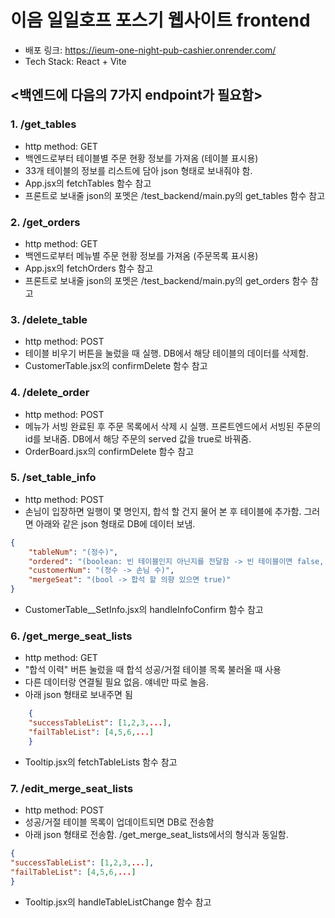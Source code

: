# 이음 일일호프 포스기 웹사이트 frontend

- 배포 링크: https://ieum-one-night-pub-cashier.onrender.com/
- Tech Stack: React + Vite

## <백엔드에 다음의 7가지 endpoint가 필요함>

### 1. /get_tables

-   http method: GET
-   백엔드로부터 테이블별 주문 현황 정보를 가져옴 (테이블 표시용)
-   33개 테이블의 정보를 리스트에 담아 json 형태로 보내줘야 함.
-   App.jsx의 fetchTables 함수 참고
-   프론트로 보내줄 json의 포멧은 /test_backend/main.py의 get_tables 함수 참고

### 2. /get_orders

-   http method: GET
-   백엔드로부터 메뉴별 주문 현황 정보를 가져옴 (주문목록 표시용)
-   App.jsx의 fetchOrders 함수 참고
-   프론트로 보내줄 json의 포멧은 /test_backend/main.py의 get_orders 함수 참고

### 3. /delete_table

-   http method: POST
-   테이블 비우기 버튼을 눌렀을 때 실행. DB에서 해당 테이블의 데이터를 삭제함.
-   CustomerTable.jsx의 confirmDelete 함수 참고

### 4. /delete_order

-   http method: POST
-   메뉴가 서빙 완료된 후 주문 목록에서 삭제 시 실행. 프론트엔드에서 서빙된 주문의 id를 보내줌. DB에서 해당 주문의 served 값을 true로 바꿔줌.
-   OrderBoard.jsx의 confirmDelete 함수 참고

### 5. /set_table_info

-   http method: POST
-   손님이 입장하면 일행이 몇 명인지, 합석 할 건지 물어 본 후 테이블에 추가함. 그러면 아래와 같은 json 형태로 DB에 데이터 보냄.

```json
{
    "tableNum": "(정수)",
    "ordered": "(boolean: 빈 테이블인지 아닌지를 전달함 -> 빈 테이블이면 false, 손님이 온 테이블이면 true)",
    "customerNum": "(정수 -> 손님 수)",
    "mergeSeat": "(bool -> 합석 할 의향 있으면 true)"
}
```

-   CustomerTable\_\_SetInfo.jsx의 handleInfoConfirm 함수 참고

### 6. /get_merge_seat_lists

-   http method: GET
-   "합석 이력" 버튼 눌렀을 때 합석 성공/거절 테이블 목록 불러올 때 사용
-   다른 데이터랑 연결될 필요 없음. 얘네만 따로 놀음.
-   아래 json 형태로 보내주면 됨

```json
    {
    "successTableList": [1,2,3,...],
    "failTableList": [4,5,6,...]
    }
```

-   Tooltip.jsx의 fetchTableLists 함수 참고

### 7. /edit_merge_seat_lists

-   http method: POST
-   성공/거절 테이블 목록이 업데이트되면 DB로 전송함
-   아래 json 형태로 전송함. /get_merge_seat_lists에서의 형식과 동일함.

```json
{
"successTableList": [1,2,3,...],
"failTableList": [4,5,6,...]
}
```

-   Tooltip.jsx의 handleTableListChange 함수 참고
